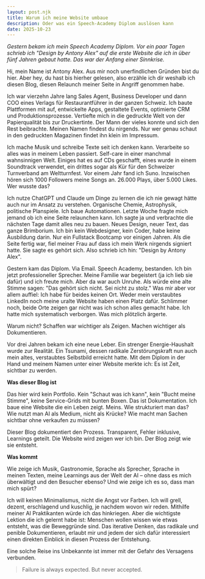 ```yaml
---
layout: post.njk
title: Warum ich meine Website umbaue
description: Oder was ein Speech-Academy Diplom auslösen kann
date: 2025-10-23
---
```


*Gestern bekam ich mein Speech Academy Diplom. Vor ein paar Tagen schrieb ich "Design by Antony Alex" auf die erste Website die ich in über fünf Jahren gebaut hatte. Das war der Anfang einer Sinnkrise.*

Hi, mein Name ist Antony Alex. Aus mir noch unerfindlichen Gründen bist du hier. Aber hey, du hast bis hierher gelesen, also erzähle ich dir weshalb ich diesen Blog, diesen Relaunch meiner Seite in Angriff genommen habe.

Ich war vierzehn Jahre lang Sales Agent, Business Developer und dann COO eines Verlags für Restaurantführer in der ganzen Schweiz. Ich baute Plattformen mit auf, entwickelte Apps, gestaltete Events, optimierte CRM und Produktionsprozesse. Vertiefte mich in die gedruckte Welt von der Papierqualität bis zur Druckertinte. Der Mann der vieles konnte und sich den Rest beibrachte. Meinen Namen findest du nirgends. Nur wer genau schaut in den gedruckten Magazinen findet ihn klein im Impressum.

Ich mache Musik und schreibe Texte seit ich denken kann. Verarbeite so alles was in meinem Leben passiert. Self-care in einer manchmal wahnsinnigen Welt. Einiges hat es auf CDs geschafft, eines wurde in einem Soundtrack verwendet, ein drittes sogar als Kür für den Schweizer Turnverband am Weltturnfest. Vor einem Jahr fand ich Suno. Inzwischen hören sich 1000 Followers meine Songs an. 26.000 Plays, über 5.000 Likes. Wer wusste das?

Ich nutze ChatGPT und Claude um Dinge zu lernen die ich nie gewagt hätte auch nur im Ansatz zu verstehen. Organische Chemie, Astrophysik, politische Planspiele. Ich baue Automationen. Letzte Woche fragte mich jemand ob ich eine Seite relaunchen kann. Ich sagte ja und verbrachte die nächsten Tage damit alles neu zu bauen. Neues Design, neuer Text, das ganze Brimborium. Ich bin kein Webdesigner, kein Coder, habe keine Ausbildung darin. Nur ein Fullstack Bootcamp vor einigen Jahren. Als die Seite fertig war, fiel meiner Frau auf dass ich mein Werk nirgends signiert hatte. Sie sagte es gehört sich. Also schrieb ich hin: "Design by Antony Alex".

Gestern kam das Diplom. Via Email. Speech Academy, bestanden. Ich bin jetzt professioneller Sprecher. Meine Familie war begeistert (ja ich lieb sie dafür) und ich freute mich. Aber da war auch Unruhe. Als würde eine alte Stimme sagen: "Das gehört sich nicht. Sei nicht zu stolz." Was mir aber vor allem auffiel: Ich habe für beides keinen Ort. Weder mein verstaubtes LinkedIn noch meine uralte Website haben einen Platz dafür. Schlimmer noch, beide Orte zeigen gar nicht was ich schon alles gemacht habe. Ich hatte mich systematisch verborgen. Was mich plötzlich ärgerte.

Warum nicht? Schaffen war wichtiger als Zeigen. Machen wichtiger als Dokumentieren.

Vor drei Jahren bekam ich eine neue Leber. Ein strenger Energie-Haushalt wurde zur Realität. Ein Tsunami, dessen radikale Zerstörungskraft nun auch mein altes, verstaubtes Selbstbild erreicht hatte. Mit dem Diplom in der Hand und meinem Namen unter einer Website merkte ich: Es ist Zeit, sichtbar zu werden.

**Was dieser Blog ist**

Das hier wird kein Portfolio. Kein "Schaut was ich kann", kein "Bucht meine Stimme", keine Service-Grids mit bunten Boxen. Das ist Dokumentation. Ich baue eine Website die ein Leben zeigt. Meins. Wie strukturiert man das? Wie nutzt man AI als Medium, nicht als Krücke? Wie macht man Sachen sichtbar ohne verkaufen zu müssen?

Dieser Blog dokumentiert den Prozess. Transparent, Fehler inklusive, Learnings geteilt. Die Website wird zeigen wer ich bin. Der Blog zeigt wie sie entsteht.

**Was kommt**

Wie zeige ich Musik, Gastronomie, Sprache als Sprecher, Sprache in meinen Texten, meine Learnings aus der Welt der AI – ohne dass es mich überwältigt und den Besucher ebenso? Und wie zeige ich es so, dass man mich spürt?

Ich will keinen Minimalismus, nicht die Angst vor Farben. Ich will grell, dezent, erschlagend und kuschlig, je nachdem wovon wir reden. Mithilfe meiner AI Praktikanten würde ich das hinkriegen. Aber die wichtigste Lektion die ich gelernt habe ist: Menschen wollen wissen wie etwas entsteht, was die Beweggründe sind. Das iterative Denken, das radikale und penible Dokumentieren, erlaubt mir und jedem der sich dafür interessiert einen direkten Einblick in diesen Prozess der Entstehung.

Eine solche Reise ins Unbekannte ist immer mit der Gefahr des Versagens verbunden.

> Failure is always expected. But never accepted.